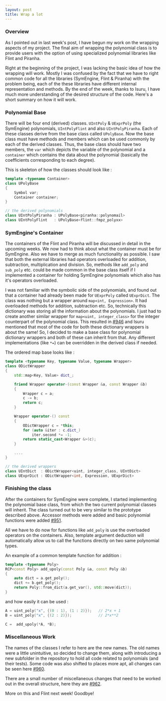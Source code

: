 ```yaml
---
layout: post
title: Wrap a lot
---
```


### Overview

As I pointed out in last week's post, I have begun my work on the wrapping aspects of my project. The final aim of wrapping the polynomial class is to provide users with the option of using specialized polynomial libraries like Flint and Piranha.

Right at the beginning of the project, I was lacking the basic idea of how the wrapping will work. Mostly I was confused by the fact that we have to right common code for all the libraries (SymEngine, Flint & Piranha) with the problem being, each of the these libraries have different internal representation and methods. By the end of the week, thanks to Isuru, I have much more understanding of the desired structure of the code. Here's a short summary on how it will work.

### Polynomial Base
There will be four end (derived) classes. `UIntPoly` & `UExprPoly` (the SymEngine) polynomials, `UIntPolyFlint` and also `UIntPolyPiranha`. Each of these classes derive from the base class called `UPolyBase`. Now the base class must have methods and members which can be used commonly by each of the derived classes. Thus, the base class should have two members, the `var` which depicts the variable of the polynomial and a `container` which contains the data about the polynomial (basically the coefficients corresponding to each degree).

This is skeleton of how the classes should look like :

```c++
template <typename Container>
class UPolyBase
{
	Symbol var;
	Container container;
}

// the derived polynomials
class UIntPolyPiranha : UPolyBase<piranha::polynomail>
class UIntPolyFlint   : UPolyBase<flint::fmpz_polyxx>
```

### SymEngine's Container

The containers of the Flint and Piranha will be discussed in detail in the upcoming weeks. We now had to think about what the container must be for SymEngine. Also we have to merge as much functionality as possible. I saw that both the external libraries had operators overloaded for addition, subtraction, multiplication and division. So, methods like `add_poly` and `sub_poly` etc. could be made common in the base class itself if I implemented a container for holding SymEngine polynomials which also has it's operators overloaded. 

I was not familiar with the symbolic side of the polynomials, and found out that a container had already been made for `UExprPoly` called `UExprDict`. The class was nothing but a wrapper around `map<int, Expression>`. It had overloaded methods for addition, subtraction etc. So, technically this dictionary was storing all the information about the polynomials. I just had to create another similar wrapper for `map<uint, integer_class>` for the integer counterpart of the polynomial class. This resulted in [#946](https://github.com/symengine/symengine/pull/946) and Isuru mentioned that most of the code for both these dictionary wrappers is about the same! So, I decided to make a base class for polynomial dictionary wrappers and both of these can inherit from that. Any different implementations (like `*=`) can be overridden in the derived class if needed.

The ordered map base looks like :

```c++
template <typename Key, typename Value, typename Wrapper>
class ODictWrapper
{
    std::map<Key, Value> dict_;

    friend Wrapper operator-(const Wrapper &a, const Wrapper &b)
    {
        Wrapper c = a;
        c -= b;
        return c;
    }

    Wrapper operator-() const
    {
        ODictWrapper c = *this;
        for (auto &iter : c.dict_)
            iter.second *= -1;
        return static_cast<Wrapper &>(c);
    }

    ....
}

// the derived wrappers
class UIntDict  : ODictWrapper<uint, integer_class, UIntDict>
class UExprDict : ODictWrapper<int, Expression, UExprDict>
```

### Finishing the class

After the containers for SymEngine were complete, I started implementing the polynomial base class, from which the two current polynomial classes will inherit. The class turned out to be very similar to the prototype described above. Accessor methods were added and basic polynomial functions were added [#951](https://github.com/symengine/symengine/pull/951).

All we have to do now for functions like `add_poly` is use the overloaded operators on the containers. Also, template argument deduction will automatically allow us to call the functions directly on two same polynomial types.

An example of a common template function for addition :

```c++
template <typename Poly>
RCP<const Poly> add_upoly(const Poly &a, const Poly &b)
{
    auto dict = a.get_poly();
    dict += b.get_poly();
    return Poly::from_dict(a.get_var(), std::move(dict));
}
```

and how easily it can be used :

```c++
A = uint_poly("x", {(0 : 1), (1 : 2)});   // 2*x + 1
B = uint_poly("x", {(2 : 2)});            // 2*x**2

C =  add_upoly(*A, *B);
```

### Miscellaneous Work

The names of the classes I refer to here are the new names. The old names were a little unintuitive, so decided to change them, along with introducing a new subfolder in the repository to hold all code related to polynomials (and their tests). Some code was also shifted to places more apt, all changes can be seen here [#960](https://github.com/symengine/symengine/pull/960).

There are a small number of miscellaneous changes that need to be worked out in the overall structure, here they are [#962](https://github.com/symengine/symengine/pull/962).

More on this and Flint next week! Goodbye!